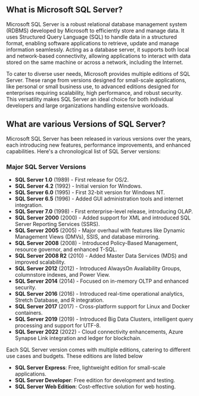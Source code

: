 ## What is Microsoft SQL Server?

Microsoft SQL Server is a robust relational database management system (RDBMS) developed by Microsoft to efficiently store and manage data. It uses Structured Query Language (SQL) to handle data in a structured format, enabling software applications to retrieve, update and manage information seamlessly. Acting as a database server, it supports both local and network-based connectivity, allowing applications to interact with data stored on the same machine or across a network, including the Internet. 

To cater to diverse user needs, Microsoft provides multiple editions of SQL Server. These range from versions designed for small-scale applications, like personal or small business use, to advanced editions designed for enterprises requiring scalability, high performance, and robust security. This versatility makes SQL Server an ideal choice for both individual developers and large organizations handling extensive workloads.

## What are various Versions of SQL Server?

Microsoft SQL Server has been released in various versions over the years, each introducing new features, performance improvements, and enhanced capabilities. Here's a chronological list of SQL Server versions:

### Major SQL Server Versions

- **SQL Server 1.0** (1989) - First release for OS/2.
- **SQL Server 4.2** (1992) - Initial version for Windows.
- **SQL Server 6.0** (1995) - First 32-bit version for Windows NT.
- **SQL Server 6.5** (1996) - Added GUI administration tools and internet integration.
- **SQL Server 7.0** (1998) - First enterprise-level release, introducing OLAP.
- **SQL Server 2000** (2000) - Added support for XML and introduced SQL Server Reporting Services (SSRS).
- **SQL Server 2005** (2005) - Major overhaul with features like Dynamic Management Views (DMVs), SSIS, and database mirroring.
- **SQL Server 2008** (2008) - Introduced Policy-Based Management, resource governor, and enhanced T-SQL.
- **SQL Server 2008 R2** (2010) - Added Master Data Services (MDS) and improved scalability.
- **SQL Server 2012** (2012) - Introduced AlwaysOn Availability Groups, columnstore indexes, and Power View.
- **SQL Server 2014** (2014) - Focused on in-memory OLTP and enhanced security.
- **SQL Server 2016** (2016) - Introduced real-time operational analytics, Stretch Database, and R integration.
- **SQL Server 2017** (2017) - Cross-platform support for Linux and Docker containers.
- **SQL Server 2019** (2019) - Introduced Big Data Clusters, intelligent query processing and support for UTF-8.
- **SQL Server 2022** (2022) - Cloud connectivity enhancements, Azure Synapse Link integration and ledger for blockchain.

Each SQL Server version comes with multiple editions, catering to different use cases and budgets. These editions are listed below

-   **SQL Server Express**: Free, lightweight edition for small-scale applications.
-   **SQL Server Developer**: Free edition for development and testing.
-   **SQL Server Web Edition**: Cost-effective solution for web hosting.

